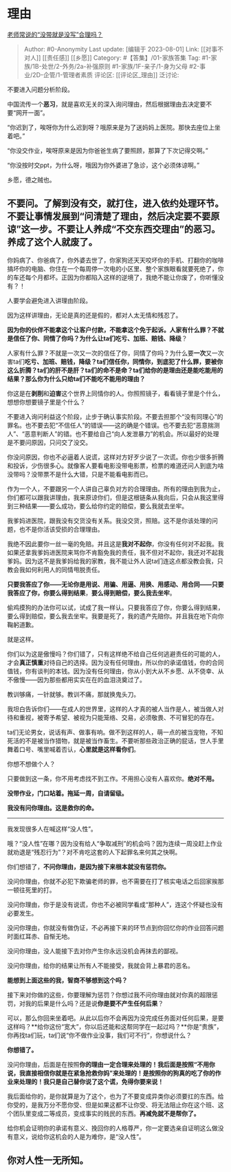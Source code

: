 # 理由
[老师常说的“没带就是没写”合理吗？](https://www.zhihu.com/question/457033055/answer/1877436685)

> Author: #0-Anonymity
> Last update: [编辑于 2023-08-01]
> Link: [[对事不对人]] [[责任感]] [[乡愿]]
> Category: #【答集】/01-家族答集
> Tag: #1-家族/1B-处世/2-外务/2a-补强原则 #1-家族/1F-亲子/1-身为父母 #2-事业/2D-企管/1-管理者素质
> 评论区: [[评论区_理由]]
> 泛讨论:

不要进入问题分析阶段。

中国流传一个**恶习**，就是喜欢无关的深入询问理由，然后根据理由去决定要不要“网开一面”。

“你迟到了，唉呀你为什么迟到呀？哦原来是为了送妈妈上医院。那快去座位上坐着吧。”

“你没交作业，唉呀原来是因为你爸爸生病了要照顾，那算了下次记得交啊。”

“你没按时交ppt，为什么呀，哦因为你外婆进了急诊，这个必须体谅啊。”

乡愿，德之贼也。

## **不要问。了解到没有交，就打住，进入依约处理环节**。不要让事情发展到“问清楚了理由，然后决定要不要原谅”这一步。不要让人养成“不交东西交理由”的恶习。养成了这个人就废了。 ##

你妈病了、你爸病了，你外婆去世了，你家狗还天天咬坏你的手机、打翻你的咖啡搞坏你的电脑、你住在一个每周停一次电的小区里、整个家族眼看就要死绝了，你的车还每个月都坏。正因为你都陷入这样的逆境了，我绝不能让你废了，你听懂没有？！

人要学会避免进入讲理由阶段。

因为这样讲理由，无论是真的还是假的，都对人太无情和残忍了。

**因为你的伙伴不能拿这个让客户付款，不能拿这个免于起诉。**人家有什么罪？不就是信任了你、同情了你吗？为什么让ta们**吃亏、加班、赔钱、降级**？

人家有什么罪？不就是一次又一次的信任了你，同情了你吗？为什么要**一次**又一次害ta们**吃亏、加班、赔钱，降级？ta们信任你，同情你，到底犯了什么罪，要被你这么折腾？ta们的肝不是肝？ta们的命不是命？ta们给你的是理由还是能吃能用的结果？那么你为什么只给ta们不能吃不能用的理由？**

你这是在**剥削**和**迫害**这个世界上同情你的人。你照照镜子，看看镜子里是个什么，想想你想要镜子里是个什么？

不要进入询问利益这个阶段，止步于确认事实阶段。不要去担那个“没有同理心”的罪名。也不要去犯“不信任人”的错误——这的确是个错误。也不要去犯“恶意揣测人”、“恶意判断人”的错。也不要给自己“向人发泄暴力”的机会。所以最好的处理是不要问原因，只问交了没交。

你没问原因，你也不必逼着人说谎，这样对方好歹少说了一次谎。你也少很多折腾和投诉，少伤很多心。就像客人要看电影没带电影票，检票的难道还问人到底为啥没带吗？没带票不是什么大错，只是不能看电影而已。

作为一个人，不要跟另一个人讲自己辜负对方的合理理由。所有的理由到我为止，你们都可以跟我讲理由，我来原谅你们，但是这根链条从我向后，只会从我这里得到三种结果——要么成功，要么给你约定的赔偿，要么我就去坐牢。

我爹妈进医院，跟我没有交货没有关系。我没交货，照赔。这不是你该处理的问题，也不是你活该受损的合理理由。

我绝不因此要你一丝一毫的免赔。并且这是**我对不起你**，你没有任何对不起我。我如果还拿我爹妈进医院来骂你不肯豁免我的责任，我不但对不起你，我还对不起我爹妈。因为这不是我爹妈给我的家教，我不能让外人说ta们连这点都没教会我，只教会我如何利用人的同情甩脱责任。

**只要我答应了你——无论你是用说、用骗、用逼、用换、用感动、用合同——只要我答应了你，你要么得到结果**，**要么得到赔偿，要么我去坐牢**。

偷鸡摸狗的办法你可以试，试成了我一样认。只要我答应了你，你要么得到结果，要么得到赔偿，要么我去坐牢。我要是死了，我的遗产先赔你。并且我在地下向你鞠躬道歉。

就是这样。

你们以为这是傲慢吗？你们错了，只有这样绝不给自己任何逃避责任的可能的人，才会**真正慎重**对待自己的选择。因为没有任何理由，所以你的承诺值钱，你的合同值钱，你有谈判的本钱。因为没有任何理由，你从小到大从不乡愿、从不侥幸、从不傲慢——因为那些都用实实在在的血泪浇奠过了。

教训够痛，一针就够。教训不痛，那就换鬼头刀。

我坦白告诉你们——在成人的世界里，这样的人才真的被人当作是人，被当做人对待和重视，被寄予希望、被视为只能笼络、交易，必须敬畏、不可冒犯的存在。

ta们无论男女，说话有声、做事有响。做不到这样的人，萌一点的被当宠物，不知死活的不是被当作猎物，就是被当作畜生。不要听那些政治正确的屁话，世人手里舞着口号、嘴里喊着否认，**心里就是这样看你们**。

你想不想做个人？

只要做到这一条，你不用考虑找不到工作。不用担心没有人喜欢你。**绝对不用。**

**没带作业，门口站着。拖延一周，自请留级。**

**我没有问你理由。这是救你的命。**

--------------------

我发现很多人在喊这样“没人性”。

哦？“没人性”在哪？因为没有给人“争取减刑”的机会吗？因为连续一周没赶上作业就劝退是“残忍行为”？对不肯吃这套的人下起罪名来何其之快啊。

你们想错了，**不问你理由，是因为接下来根本就没有惩罚你。**

没问你理由，你就不必犯下欺骗老师的罪，也不需要在打了核实电话之后回家挨那一顿往死里的打。

没问你理由，你于是没有说谎，你也不必被同学看成“那种人”，连这个怀疑也没有必要发生。

没问你理由，你就没有做伪证，不必再接下来的环节点到你回忆你的作业回答问题时面红耳赤、自惭无地。

没问你理由，没人能接下去对你产生你永远没机会再抹去的鄙视。

没问你理由，给你的结果让所有人不能接受，我就会背上暴君的恶名。

**能想到上面这些的我，智商不够想到这个吗？**

接下来对你做的这些，你要理解为惩罚？你想过我不问你理由就对你真的超限惩罚，对我的后果是什么吗？还是说**你是要不产生任何后果**？

可以，那么你回来坐着吧。从此以后你不会再因为没完成任务面对任何后果，是要这样吗？**给你这份“宽大”，你以后还能和这帮同学在一起过吗？**你是“贵族”，你再找ta们玩，ta们说“你不做作业没事，我们可不行”，你想说什么？

**你想错了。**

没问你理由，后面是在按照**你的理由一定合理来处理的！我后面是按照“不用你说，我直接相信你就是在紧急抢救你妈”来处理的！是按照你的狗真的吃了你的作业来处理的！我只是自己替你说了这个谎，免得你要来说！**

我后面给你的，是你就算是为了这个，也为了不要变成异类你必须要扛的东西。给你受的，是我万分不愿你受、但是如果这都不让你受、将无法阻止你在这个班、这个团队里变成二等成员，变成事实的贱民的东西。**再减免就不是帮你了。**

给你机会证明你的承诺有意义、挽回你的人格尊严，你一定要选亲自证明这么做没有意义，说给你这机会的人是为难你，是“没人性”。

## 你对人性一无所知。 ##
